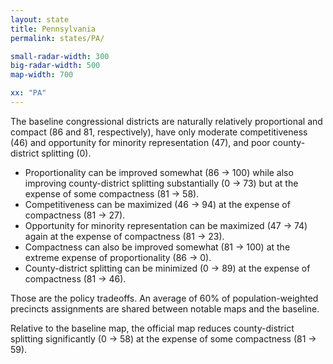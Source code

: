 ```yaml
---
layout: state
title: Pennsylvania
permalink: states/PA/

small-radar-width: 300
big-radar-width: 500
map-width: 700

xx: "PA"
---
```


The baseline congressional districts are naturally relatively proportional and compact (86 and 81, respectively),
have only moderate competitiveness (46) and opportunity for minority representation (47), and poor county-district splitting (0).

- Proportionality can be improved somewhat (86 &#x2192; 100) while also improving county-district splitting substantially (0 &#x2192; 73) but at the expense of some compactness (81 &#x2192; 58).
- Competitiveness can be maximized (46 &#x2192; 94) at the expense of compactness (81 &#x2192; 27).
- Opportunity for minority representation can be maximized (47 &#x2192; 74) again at the expense of compactness (81 &#x2192; 23).
- Compactness can also be improved somewhat (81 &#x2192; 100) at the extreme expense of proportionality (86 &#x2192; 0).
- County-district splitting can be minimized (0 &#x2192; 89) at the expense of compactness (81 &#x2192; 46).

Those are the policy tradeoffs.
An average of 60% of population-weighted precincts assignments are shared between notable maps and the baseline.

Relative to the baseline map, 
the official map reduces county-district splitting significantly (0 &#x2192; 58) 
at the expense of some compactness (81 &#x2192; 59).